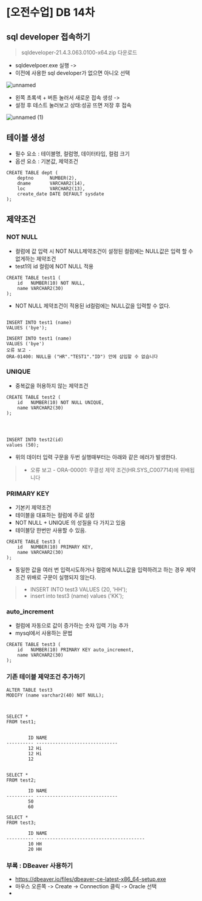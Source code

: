 # [오전수업] DB 14차

## sql developer 접속하기
> sqldeveloper-21.4.3.063.0100-x64.zip 다운로드

- sqldevelpoer.exe 실행 -> 
- 이전에 사용한 sql developer가 없으면 아니오 선택

![unnamed](https://user-images.githubusercontent.com/95197594/160032712-ed4ce80d-d57e-4605-8956-d804c7acb6ff.png)

- 왼쪽 초록색 + 버튼 눌러서 새로운 접속 생성 -> 
- 설정 후 테스트 눌러보고 상태:성공 뜨면 저장 후 접속

![unnamed (1)](https://user-images.githubusercontent.com/95197594/160032828-c1201597-372f-43a5-8f62-76c6d2fae751.png)

## 테이블 생성
- 필수 요소 : 테이블명, 컬럼명, 데이터타입, 컬럼 크기
- 옵션 요소 : 기본값, 제약조건
```
CREATE TABLE dept (
    deptno      NUMBER(2), 
    dname       VARCHAR2(14), 
    loc         VARCHAR2(13), 
    create_date DATE DEFAULT sysdate
);

```

## 제약조건

### NOT NULL
- 컬럼에 값 입력 시 NOT NULL제약조건이 설정된 컬럼에는 NULL값은 입력 할 수 없게하는 제약조건
- test1의 id 컬럼에 NOT NULL 적용

```
CREATE TABLE test1 (
    id   NUMBER(10) NOT NULL, 
    name VARCHAR2(30)
);
```

- NOT NULL 제약조건이 적용된 id컬럼에는 NULL값을 입력할 수 없다.
```

INSERT INTO test1 (name) 
VALUES ('bye');

INSERT INTO test1 (name) 
VALUES ('bye')
오류 보고 -
ORA-01400: NULL을 ("HR"."TEST1"."ID") 안에 삽입할 수 없습니다
```

### UNIQUE
- 중복값을 허용하지 않는 제약조건

```
CREATE TABLE test2 (
    id   NUMBER(10) NOT NULL UNIQUE, 
    name VARCHAR2(30)
);




INSERT INTO test2(id)
values (50);
```

- 위의 데이터 입력 구문을 두번 실행때부터는 아래와 같은 에러가 발생한다.
> - 오류 보고 -
> ORA-00001: 무결성 제약 조건(HR.SYS_C007714)에 위배됩니다

### PRIMARY KEY
- 기본키 제약조건
- 테이블을 대표하는 컬럼에 주로 설정
- NOT NULL + UNIQUE 의 성질을 다 가지고 있음
- 테이블당 한번만 사용할 수 있음.

```
CREATE TABLE test3 (
    id   NUMBER(10) PRIMARY KEY, 
    name VARCHAR2(30)
);
```

- 동일한 값을 여러 번 입력시도하거나 컬럼에 NULL값을 입력하려고 하는 경우 제약조건 위배로 구문이 실행되지 않는다.
> - INSERT INTO test3 VALUES (20, 'HH');
> - insert into test3 (name) values ('KK');

### auto_increment
- 컬럼에 자동으로 값이 증가하는 숫자 입력 기능 추가
- mysql에서 사용하는 문법

```
CREATE TABLE test3 (
    id   NUMBER(10) PRIMARY KEY auto_increment, 
    name VARCHAR2(30)
);
```

### 기존 테이블 제약조건 추가하기
```
ALTER TABLE test3
MODIFY (name varchar2(40) NOT NULL);



SELECT *
FROM test1;


        ID NAME                          
---------- ------------------------------
        12 Hi                            
        12 Hi                            
        12                               


SELECT *
FROM test2;

        ID NAME                          
---------- ------------------------------
        50                               
        60        

SELECT *
FROM test3;

        ID NAME                                    
---------- ----------------------------------------
        10 HH                                      
        20 HH                                      
```


### 부록 : DBeaver 사용하기
- https://dbeaver.io/files/dbeaver-ce-latest-x86_64-setup.exe
- 마우스 오른쪽 -> Create -> Connection 클릭 -> Oracle 선택
- 
